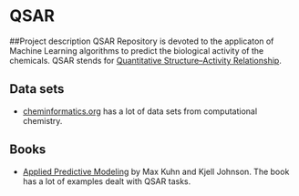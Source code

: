# QSAR
##Project description
QSAR Repository is devoted to the applicaton of Machine Learning algorithms to predict the biological activity of the chemicals. QSAR stends for [Quantitative Structure–Activity Relationship](https://en.wikipedia.org/wiki/Quantitative_structure%E2%80%93activity_relationship). 
## Data sets
* [cheminformatics.org](http://www.cheminformatics.org) has a lot of data sets from computational chemistry.

## Books
* [Applied Predictive Modeling](http://appliedpredictivemodeling.com/) by Max Kuhn and Kjell Johnson. The book has a lot of examples dealt with QSAR tasks.  
